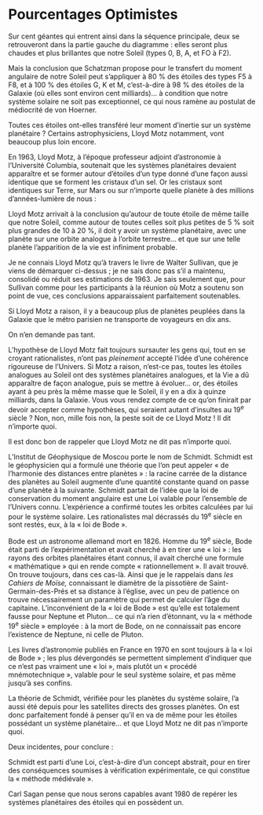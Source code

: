 # Pourcentages Optimistes

Sur cent géantes qui entrent ainsi dans la séquence principale, deux se retrouveront dans la partie gauche du diagramme : elles seront plus chaudes et plus brillantes que notre Soleil (types 0, B, A, et FO à F2).

Mais la conclusion que Schatzman propose pour le transfert du moment angulaire de notre Soleil peut s’appliquer à 80 % des étoiles des types F5 à F8, et à 100 % des étoiles G, K et M, c’est-à-dire à 98 % des étoiles de la Galaxie (où elles sont environ cent milliards)... à condition que notre système solaire ne soit pas exceptionnel, ce qui nous ramène au postulat de médiocrité de von Hoerner.

Toutes ces étoiles ont-elles transféré leur moment d’inertie sur un système planétaire ? Certains astrophysiciens, Lloyd Motz notamment, vont beaucoup plus loin encore.

En 1963, Lloyd Motz, à l’époque professeur adjoint d’astronomie à l’Université Columbia, soutenait que les systèmes planétaires devaient apparaître et se former autour d’étoiles d’un type donné d’une façon aussi identique que se forment les cristaux d’un sel. Or les cristaux sont identiques sur Terre, sur Mars ou sur n’importe quelle planète à des millions d’années-lumière de nous :

Lloyd Motz arrivait à la conclusion qu’autour de toute étoile de même taille que notre Soleil, comme autour de toutes celles soit plus petites de 5 % soit plus grandes de 10 à 20 %, il doit y avoir un système planétaire, avec une planète sur une orbite analogue <span id="e9782221228517_c08-st1.xhtml#page-120"></span>à l’orbite terrestre... et que sur une telle planète l’apparition de la vie est infiniment probable.

Je ne connais Lloyd Motz qu’à travers le livre de Walter Sullivan, que je viens de démarquer ci-dessus ; je ne sais donc pas s’il a maintenu, consolidé ou réduit ses estimations de 1963. Je sais seulement que, pour Sullivan comme pour les participants à la réunion où Motz a soutenu son point de vue, ces conclusions apparaissaient parfaitement soutenables.

Si Lloyd Motz a raison, il y a beaucoup plus de planètes peuplées dans la Galaxie que le métro parisien ne transporte de voyageurs en dix ans.

On n’en demande pas tant.

L’hypothèse de Lloyd Motz fait toujours sursauter les gens qui, tout en se croyant rationalistes, n’ont pas *pleinement* accepté l’idée d’une cohérence rigoureuse de l’Univers. Si Motz a raison, n’est-ce pas, toutes les étoiles analogues au Soleil ont des systèmes planétaires analogues, et la Vie a dû apparaître de façon analogue, puis se mettre à évoluer... or, des étoiles ayant à peu près la même masse que le Soleil, il y en a dix à quinze milliards, dans la Galaxie. Vous vous rendez compte de ce qu’on finirait par devoir accepter comme hypothèses, qui seraient autant d’insultes au 19<sup>e</sup> siècle ? Non, non, mille fois non, la peste soit de ce Lloyd Motz ! Il dit n’importe quoi.

Il est donc bon de rappeler que Lloyd Motz ne dit pas n’importe quoi.

L’Institut de Géophysique de Moscou porte le nom de Schmidt. Schmidt est le géophysicien qui a formulé une théorie que l’on peut appeler « de l’harmonie des distances entre planètes » : la racine carrée de la distance des planètes au Soleil augmente d’une quantité constante <span id="e9782221228517_c08-st1.xhtml#page-121"></span>quand on passe d’une planète à la suivante. Schmidt partait de l’idée que la loi de conservation du moment angulaire est une Loi valable pour l’ensemble de l’Univers connu. L’expérience a confirmé toutes les orbites calculées par lui pour le système solaire. Les rationalistes mal décrassés du 19<sup>e</sup> siècle en sont restés, eux, à la « loi de Bode ».

Bode est un astronome allemand mort en 1826. Homme du 19<sup>e</sup> siècle, Bode était parti de l’expérimentation et avait cherché à en tirer une « loi » : les rayons des orbites planétaires étant connus, il avait cherché une formule « mathématique » qui en rende compte « rationnellement ». Il avait trouvé. On trouve toujours, dans ces cas-là. Ainsi que je le rappelais dans *les Cahiers de Moïse,* connaissant le diamètre de la pissotière de Saint-Germain-des-Prés et sa distance à l’église, avec un peu de patience on trouve nécessairement un paramètre qui permet de calculer l’âge du capitaine. L’inconvénient de la « loi de Bode » est qu’elle est totalement fausse pour Neptune et Pluton... ce qui n’a rien d’étonnant, vu la « méthode 19<sup>e</sup> siècle » employée : à la mort de Bode, on ne connaissait pas encore l’existence de Neptune, ni celle de Pluton.

Les livres d’astronomie publiés en France en 1970 en sont toujours à la « loi de Bode » ; les plus dévergondés se permettent simplement d’indiquer que ce n’est pas vraiment une « loi », mais plutôt un « procédé mnémotechnique », valable pour le seul système solaire, et pas même jusqu’à ses confins.

La théorie de Schmidt, vérifiée pour les planètes du système solaire, l’a aussi été depuis pour les satellites directs des grosses planètes. On est donc parfaitement fondé à penser qu’il en va de même pour les étoiles possédant un système planétaire... et que Lloyd Motz ne dit pas n’importe quoi.

Deux incidentes, pour conclure :

<span id="e9782221228517_c08-st1.xhtml#page-122"></span>

Schmidt est parti d’une Loi, c’est-à-dire d’un concept abstrait, pour en tirer des conséquences soumises à vérification expérimentale, ce qui constitue la « méthode médiévale ».

Carl Sagan pense que nous serons capables avant 1980 de repérer les systèmes planétaires des étoiles qui en possèdent un.

<span id="e9782221228517_c08-st1.xhtml#page-123"></span>

<span id="e9782221228517_c09.xhtml"></span>

<span id="e9782221228517_c09.xhtml#title41"></span>

